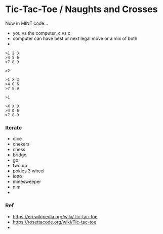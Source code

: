 # Tic-Tac-Toe / Naughts and Crosses  
  
Now in MINT code...
- you vs the computer, c vs c
- computer can have best or next legal move or a mix of both
- 


```
>1 2 3
>4 5 6
>7 8 9

>2

>1 X 3
>4 O 6
>7 8 9

>1

>X X O
>4 O 6
>7 8 9
```



### Iterate
- dice
- chekers
- chess
- bridge
- go
- two up
- pokies 3 wheel
- lotto
- minesweeper
- nim
- 


### Ref
- https://en.wikipedia.org/wiki/Tic-tac-toe
- https://rosettacode.org/wiki/Tic-tac-toe
- 

